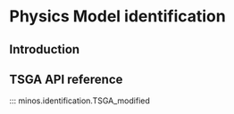 # Physics Model identification

## Introduction

## TSGA API reference

::: minos.identification.TSGA_modified
